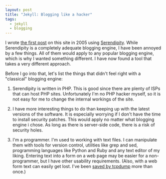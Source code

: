 ```yaml
---
layout: post
title: "Jekyll: Blogging like a hacker"
tags:
  - jekyll
  - blogging
---
```

I wrote [the first post](/2005/05/26/PS3-and-parallell-programming/) on this
site in 2005 using [Serendipity](http://www.s9y.org). While Serendipity
is a completely adequate blogging engine, I have been annoyed by a few things.
All of them would apply to any popular blogging engine, which is why I
wanted something different. I have now found a tool that takes
a very different approach.

Before I go into that, let's list the things that didn't feel right with a
"classical" blogging engine:

1. Serendipity is written in PHP. This is good since there are plenty of ISPs
that can host PHP sites. Unfortunately I'm no PHP hacker myself, so it is not
easy for me to change the internal workings of the site.

2. I have more interesting things to do than keeping up with the latest versions
of the software. It is especially worrying if I don't have the time to install
security patches. This would apply no matter what blogging engine i chose. As
long as there is server-side code, there is a risk of security holes.

3. I'm a programmer. I'm used to working with text files. I can manipulate them
with tools for version control, utilities like grep and sed, programming
languages like Python and Ruby and any text editor of my liking. Entering text
into a form on a web page may be easier for a non-programmer, but I have other
usability requirements. (Also, with a web form text can easily get lost. I've
been [saved by tcpdump](/2008/12/02/Saved-by-tcpdump/) more than once.)

